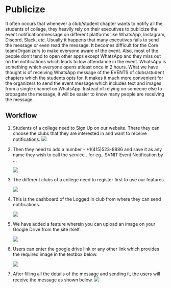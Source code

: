 # Publicize
It often occurs that whenever a club/student chapter wants to notify all the students of college, they heavily rely on their executives to publicize the event notification/message on different platforms like WhatsApp, Instagram, Discord, Slack, etc. 
Usually it happens that many executives fails to send the message or even read the message. It becomes difficult for the Core team/Organizers to make everyone aware of the event. Also, most of the people don't tend to open other apps except WhatsApp and they miss out on the notifications which leads to low attendance in the event. WhatsApp is something which everyone opens atleast once in 2 hours. 
What we have thought is of receiving WhatsApp message of the EVENTS of clubs/student chapters which the students opts for. 
It makes it much more convenient for the organizers to send the event message which includes text and images from a single channel on WhatsApp. Instead of relying on someone else to propagate the message, it will be easier to know many people are receiving the message.


## Workflow

1. Students of a college need to Sign Up on our website. There they can choose the clubs that they are interested in and want to receive notifications.
    ![](images/1.PNG)
  
  
2. Then they need to add a number - +1(415)523-8886 and save it as any name they wish to call the service.. for eg.. SVNIT Event Notification by ... 

    ![](images/whapp1.jpeg)


2. The different clubs of a college need to register first to use our features.

    ![](images/2.PNG)
    

3. This is the dashboard of the Logged In club from where they can send notifications.

    ![](images/3.PNG)
  

4. We have added a feature wherein you can upload an image on your Google Drive from the site itself.

    ![](images/4.PNG)

5. Users can enter the google drive link or any other link which provides the required image in the textbox below.

    ![](images/5.PNG)

6. After filling all the details of the message and sending it, the users will receive the message as shown below.
    ![](images/whapp2.jpeg)

